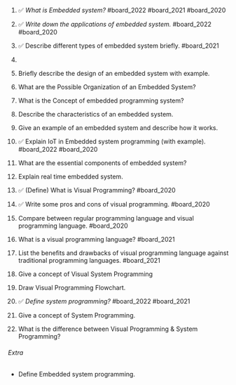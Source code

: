 1. ✅ *What is Embedded system?* #board_2022 #board_2021 #board_2020 
2. ✅ *Write down the applications of embedded system.* #board_2022 #board_2020 
3. ✅ Describe different types of embedded system briefly. #board_2021 
4. 



4. Briefly describe the design of an embedded system with example.
5. What are the Possible Organization of an Embedded System?
6. What is the Concept of embedded programming system? 
7. Describe the characteristics of an embedded system.
   
8. Give an example of an embedded system and describe how it works.
9. ✅ Explain IoT in Embedded system programming (with example). #board_2022 #board_2020 
10. What are the essential components of embedded system?
11. Explain real time embedded system.
12. ✅ (Define) What is Visual Programming? #board_2020 
13. ✅ Write some pros and cons of visual programming. #board_2020 
14. Compare between regular programming language and visual programming language. #board_2020 
    
15. What is a visual programming language? #board_2021 
16. List the benefits and drawbacks of visual programming language against traditional programming languages. #board_2021 
17. Give a concept of Visual System Programming
18. Draw Visual Programming Flowchart.
19. ✅ *Define system programming?* #board_2022 #board_2021 
20. Give a concept of System Programming.
21. What is the difference between Visual Programming & System Programming?

###### Extra

- Define Embedded system programming.